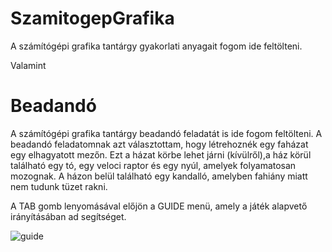# SzamitogepGrafika
A számítógépi grafika tantárgy gyakorlati anyagait fogom ide feltölteni.

Valamint

# Beadandó
A számítógépi grafika tantárgy beadandó feladatát is ide fogom feltölteni.
A beadandó feladatomnak azt választottam, hogy létrehoznék egy faházat egy elhagyatott mezőn.
Ezt a házat körbe lehet járni (kívülről),a ház körül található egy tó, egy veloci raptor és egy nyúl, amelyek folyamatosan mozognak.
A házon belül található egy kandalló, amelyben fahiány miatt nem tudunk tüzet rakni.

A TAB gomb lenyomásával előjön a GUIDE menü, amely a játék alapvető irányításában ad segítséget.

![guide](https://github.com/SzMartin1/SzamitogepGrafika/assets/78854567/51ddb874-8c76-4d19-b3f5-35c0fe71489b)

